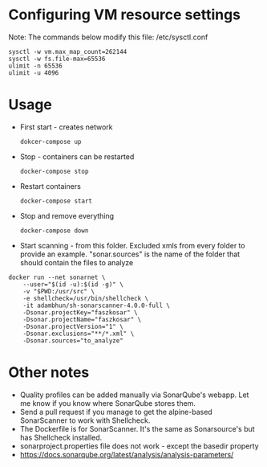# Configuring VM resource settings

Note: The commands below modify this file:
/etc/sysctl.conf

```
sysctl -w vm.max_map_count=262144
sysctl -w fs.file-max=65536
ulimit -n 65536
ulimit -u 4096
```

# Usage

* First start - creates network

	`dokcer-compose up`
* Stop - containers can be restarted

	`docker-compose stop`
* Restart containers

	`docker-compose start`
* Stop and remove everything

	`docker-compose down`
* Start scanning - from this folder. Excluded xmls from every folder to provide an example. "sonar.sources" is the name of the folder that should contain the files to analyze

<!-- TODO: volume -->
```
docker run --net sonarnet \
	--user="$(id -u):$(id -g)" \
	-v "$PWD:/usr/src" \
	-e shellcheck=/usr/bin/shellcheck \
	-it adambhun/sh-sonarscanner-4.0.0-full \
	-Dsonar.projectKey="faszkosar" \
	-Dsonar.projectName="faszkosar" \
	-Dsonar.projectVersion="1" \
	-Dsonar.exclusions="**/*.xml" \
	-Dsonar.sources="to_analyze"
```


# Other notes
* Quality profiles can be added manually via SonarQube's webapp. Let me know if you know where SonarQube stores them.
* Send a pull request if you manage to get the alpine-based SonarScanner to work with Shellcheck.
* The Dockerfile is for SonarScanner. It's the same as Sonarsource's but has Shellcheck installed.
* sonarproject.properties file does not work - except the basedir property
* https://docs.sonarqube.org/latest/analysis/analysis-parameters/

